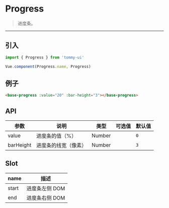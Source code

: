 # Progress

> 进度条。

-------------

## 引入

```javascript
import { Progress } from 'tommy-ui'

Vue.component(Progress.name, Progress)
```

## 例子

```html
<base-progress :value="20" :bar-height="3"></base-progress>
```

## API
| 参数 | 说明 | 类型 | 可选值 | 默认值 |
|------|-------|---------|-------|--------|
| value | 进度条的值（%） | Number | | `0` |
| barHeight | 进度条的线宽（像素） | Number | | `3` |

## Slot
| name | 描述 |
|------|--------|
| start | 进度条左侧 DOM |
| end | 进度条右侧 DOM |
